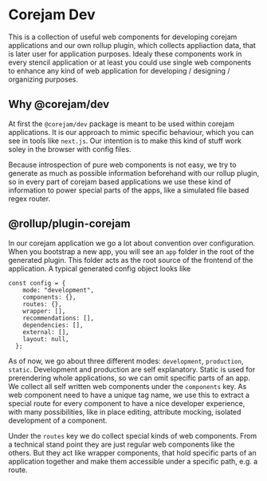 # Corejam Dev

This is a collection of useful web components for developing corejam applications and our own rollup plugin, which collects appliaction data, that is later user for application purposes. Idealy these components work in every stencil application or at least you could use single web components to enhance any kind of web application for developing / designing / organizing purposes.

## Why @corejam/dev

At first the `@corejam/dev` package is meant to be used within corejam applications. It is our approach to mimic specific behaviour, which you can see in tools like `next.js`. Our intention is to make this kind of stuff work soley in the browser with config files.

Because introspection of pure web components is not easy, we try to generate as much as possible information beforehand with our rollup plugin, so in every part of corejam based applications we use these kind of information to power special parts of the apps, like a simulated file based regex router.

## @rollup/plugin-corejam

In our corejam application we go a lot about convention over configuration. When you bootstrap a new app, you will see an `app` folder in the root of the generated plugin. This folder acts as the root source of the frontend of the application. A typical generated config object looks like

```
const config = {
    mode: "development",
    components: {},
    routes: {},
    wrapper: [],
    recommendations: [],
    dependencies: [],
    external: [],
    layout: null,
  };
```

As of now, we go about three different modes: `development`, `production`, `static`. Development and production are self explanatory. Static is used for prerendering whole applications, so we can omit specific parts of an app.
We collect all self written web components under the `components` key. As web component need to have a unique tag name, we use this to extract a special route for every component to have a nice developer experience, with many possibilities, like in place editing, attribute mocking, isolated development of a component.

Under the `routes` key we do collect special kinds of web components. From a technical stand point they are just regular web components like the others. But they act like wrapper components, that hold specific parts of an application together and make them accessible under a specific path, e.g. a route.
